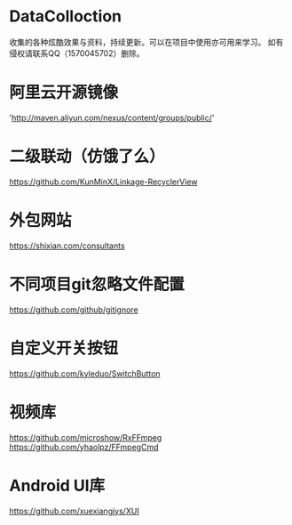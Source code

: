 # DataColloction
收集的各种炫酷效果与资料，持续更新。可以在项目中使用亦可用来学习。
如有侵权请联系QQ（1570045702）删除。

# 阿里云开源镜像
'http://maven.aliyun.com/nexus/content/groups/public/'

# 二级联动（仿饿了么）
https://github.com/KunMinX/Linkage-RecyclerView

# 外包网站
https://shixian.com/consultants

# 不同项目git忽略文件配置
https://github.com/github/gitignore

# 自定义开关按钮
https://github.com/kyleduo/SwitchButton

# 视频库
https://github.com/microshow/RxFFmpeg
https://github.com/yhaolpz/FFmpegCmd

# Android UI库
https://github.com/xuexiangjys/XUI
